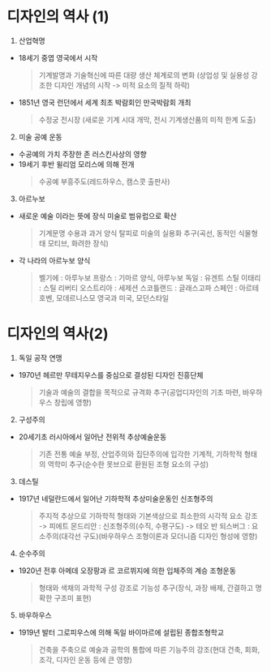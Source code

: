 # 디자인의 역사 (1)

1. 산업혁명

- 18세기 중엽 영국에서 시작
  > 기계발명과 기술혁신에 따른 대량 생산 체계로의 변화 (상업성 및 실용성 강조한 디자인 개념의 시작 -> 미적 요소의 질적 하락)
- 1851년 영국 런던에서 세계 최초 박람회인 만국박람회 개최
  > 수정궁 전시장 (새로운 기계 시대 개막, 전시 기계생산품의 미적 한계 도출)

2. 미술 공예 운동

- 수공예의 가치 주장한 존 러스킨사상의 영향
- 19세기 후반 윌리엄 모리스에 의해 전개
  > 수공예 부흥주도(레드하우스, 캠스콧 출판사)

3. 아르누보

- 새로운 예술 이라는 뜻에 장식 미술로 범유럽으로 확산
  > 기계문명 수용과 과거 양식 탈피로 미술의 실용화 추구(곡선, 동적인 식물형태 모티브, 화려한 장식)
- 각 나라의 아르누보 양식
  > 벨기에 : 아루누보
  > 프랑스 : 기마르 양식, 아루누보
  > 독일 : 유겐트 스틸
  > 이태리 : 스틸 리버티
  > 오스트리아 : 세제션
  > 스코틀랜드 : 글래스고파
  > 스페인 : 아르테 호벤, 모데르니스모
  > 영국과 미국, 모던스타일

# 디자인의 역사(2)

1. 독일 공작 연맹

- 1970년 헤르만 무테지우스를 중심으로 결성된 디자인 진흥단체
  > 기술과 예술의 결합을 목적으로 규격화 추구(공업디자인의 기초 마련, 바우하우스 창립에 영향)

2. 구성주의

- 20세기초 러시아에서 일어난 전위적 추상예술운동
  > 기존 전통 예술 부정, 산업주의와 집단주의에 입각한 기계적, 기하학적 형태의 역학미 추구(순수한 못브으로 환원된 조형 요소의 구성)

3. 데스틸

- 1917년 네덜란드에서 일어난 기하학적 추상미술운동인 신조형주의
  > 주지적 추상으로 기하학적 형태와 기본색상으로 최소한의 시각적 요소 강조
  > -> 피에트 몬드리안 : 신조형주의(수직, 수평구도)
  > -> 테오 반 되스버그 : 요소주의(대각선 구도)(바우하우스 조형이론과 모더니즘 디자인 형성에 영향)

4. 순수주의

- 1920년 전후 아메데 오장팡과 르 코르뷔지에 의한 입체주의 계승 조형운동
  > 형태와 색채의 과학적 구성 강조로 기능성 추구(장식, 과장 배제, 간결하고 명확한 구조미 표현)

5. 바우하우스

- 1919년 발터 그로피우스에 의해 독일 바이마르에 설립된 종합조형학교
  > 건축을 주축으로 예술과 공학의 통합에 따른 기능주의 강조(현대 건축, 회화, 조각, 디자인 운동 등에 큰 영향)
